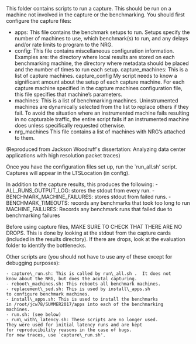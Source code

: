 This folder contains scripts to run a capture.  This should be run on a machine not involved in the capture or the benchmarking.  You should first configure the capture files:

- apps: This file contains the benchmark setups to run. Setups specify the number of machines to use, which benchmark(s) to run, and any delays and/or rate limits to program to the NRG.
- config: This file contains miscellaneous configuration information. Examples are: the directory where local results are stored on each benchmarking machine, the directory where metadata should be placed and the number of times to run each setup.
capture\_machines: This is a list of capture machines.
capture\_config My script needs to know a significant amount about the setup of each capture machine. For each capture machine specified in the capture machines configuration file, this file specifies that machine’s parameters.
- machines: This is a list of benchmarking machines. Uninstrumented machines are dynamically selected from the list to replace others if they fail. To avoid the situation where an instrumented machine fails resulting in no capturable traffic, the entire script fails if an instrumented machine does unless specifically requested otherwise.
- nrg\_machines This file contains a list of machines with NRG’s attached to them.

(Reproduced from Jackson Woodruff's dissertation: Analyzing data center applications with high resolution packet traces)

Once you have the configuration files set up, run the `run\_all.sh' script.  Captures will appear in the LTSLocation (in config).

In addition to the capture results, this produces the following:
	- ALL\_RUNS\_OUTPUT\_LOG: stores the stdout from every run.
	- BENCHMARK\_MACHINE\_FAILURES: stores stdout from failed
	runs.
	- BENCHMARK\_TIMEOUTS: records any benchmarks that took
	too long to run
	MACHINE\_FAILURES: Records any  benchmark runs
	that failed due to benchmarking failures

Before using capture files, MAKE SURE TO CHECK THAT THERE
ARE NO DROPS.  This is done by looking at the stdout from the
capture cards (included in the results directory).  If
there are drops, look at the evaluation folder to identify
the bottlenecks.

Other scripts are (you should not have to use any of these except
for debugging purposes):

	- capture\_run.sh: This is called by run\_all.sh .  It does not
	know about the NRG, but does the acutal capturing.
	- reboot\_machines.sh: This reboots all benchmark machines.
	- replacement\_sed.sh: This is used by install\_apps.sh
	to configure benchmark machines.
	- install\_apps.sh: This is used to install the benchmarks
	in /root/jcw78/SUMMER2017/apps into each of the benchmarking
	machines.
	- run.sh: (see below)
	- run\_with\_latency.sh: These scripts are no longer used.
	They were used for initial latency runs and are kept
	for reproducibility reasons in the case of bugs.
	For new traces, use `capture\_run.sh'.
